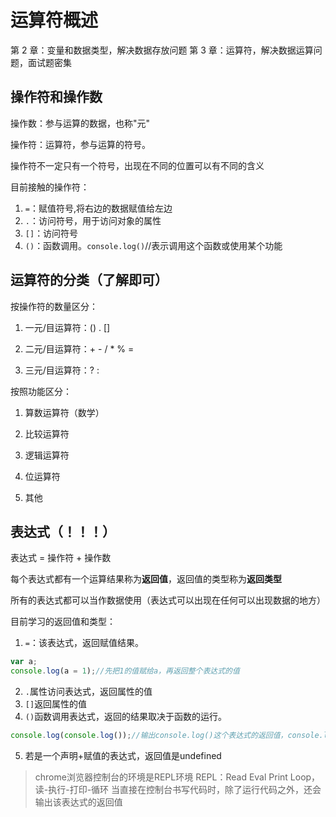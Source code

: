 # 运算符概述

第 2 章：变量和数据类型，解决数据存放问题
第 3 章：运算符，解决数据运算问题，面试题密集

## 操作符和操作数

操作数：参与运算的数据，也称"元"

操作符：运算符，参与运算的符号。

操作符不一定只有一个符号，出现在不同的位置可以有不同的含义

目前接触的操作符：

1. ```=```：赋值符号,将右边的数据赋值给左边
2. ```.```：访问符号，用于访问对象的属性
3. ```[]```：访问符号
4. ```()```：函数调用。```console.log()```//表示调用这个函数或使用某个功能

## 运算符的分类（了解即可）

按操作符的数量区分：

1. 一元/目运算符：()  .  []

2. 二元/目运算符：+ - / * % =

3. 三元/目运算符：? :

按照功能区分：

1. 算数运算符（数学）

2. 比较运算符

3. 逻辑运算符

4. 位运算符

5. 其他

## 表达式（！！！）

表达式 = 操作符 + 操作数

每个表达式都有一个运算结果称为**返回值**，返回值的类型称为**返回类型**

所有的表达式都可以当作数据使用（表达式可以出现在任何可以出现数据的地方）

目前学习的返回值和类型：

1. ```=```：该表达式，返回赋值结果。
```js
var a;
console.log(a = 1);//先把1的值赋给a，再返回整个表达式的值
```

2. ```.```属性访问表达式，返回属性的值
3. ```[]```返回属性的值
4. ```()```函数调用表达式，返回的结果取决于函数的运行。
```js
console.log(console.log());//输出console.log()这个表达式的返回值，console.log函数调用的返回结果是undefined
```
5. 若是一个声明+赋值的表达式，返回值是undefined

>chrome浏览器控制台的环境是REPL环境
>REPL：Read Eval Print Loop，读-执行-打印-循环
>当直接在控制台书写代码时，除了运行代码之外，还会输出该表达式的返回值
